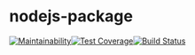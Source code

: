 # nodejs-package

[![Maintainability](https://api.codeclimate.com/v1/badges/6c33da8ba1178f2d34c8/maintainability)](https://codeclimate.com/github/koshkarik/project-lvl1-s216/maintainability)[![Test Coverage](https://api.codeclimate.com/v1/badges/6c33da8ba1178f2d34c8/test_coverage)](https://codeclimate.com/github/koshkarik/project-lvl1-s216/test_coverage)[![Build Status](https://travis-ci.org/koshkarik/project-lvl1-s216.svg?branch=master)](https://travis-ci.org/koshkarik/project-lvl1-s216)
